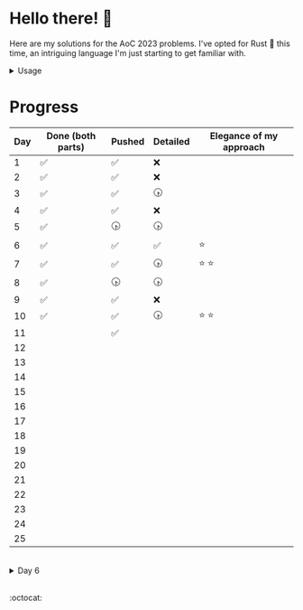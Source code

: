 # **Hello there! :wave:**

Here are my solutions for the AoC 2023 problems. I've opted for Rust :crab: this time,  an intriguing language I'm just starting to get familiar with.

<details>
<summary>Usage</summary>
<br>
 
 > Note : Intended for Windows machines

- _Paste your input inside_ ***input.txt***
- Run: ```make run n``` for day n, part 1, or ```make run np2``` for part 2.
  
> Use ```make clear``` if you wish to delete the generated executables

</details>



# Progress

| Day | Done (both parts)    | Pushed               | Detailed   | Elegance of my approach |
|-----|----------------------|----------------------|------------|-------------------------|
| 1   | :white_check_mark:   |  :white_check_mark:  |    :x:     |                         |
| 2   | :white_check_mark:   |  :white_check_mark:  |    :x:     |                         |
| 3   | :white_check_mark:   |  :white_check_mark:  | :clock430: |                         |
| 4   | :white_check_mark:   |  :white_check_mark:  |    :x:     |                         |
| 5   | :white_check_mark:   |     :clock430:       | :clock430: |                         |
| 6   | :white_check_mark:   |  :white_check_mark:  |:white_check_mark:|        :star:           |
| 7   | :white_check_mark:   |  :white_check_mark:  | :clock430: |     :star:  :star:      |
| 8   | :white_check_mark:   |     :clock430:       | :clock430: |                         |
| 9   | :white_check_mark:   |  :white_check_mark:  |    :x:     |                         |
| 10  | :white_check_mark:   |  :white_check_mark:  | :clock430: |     :star:  :star:      |
| 11  |                      |  :white_check_mark:  |            |                         |
| 12  |                      |                      |            |                         |
| 13  |                      |                      |            |                         |
| 14  |                      |                      |            |                         |
| 15  |                      |                      |            |                         |
| 16  |                      |                      |            |                         |
| 17  |                      |                      |            |                         |
| 18  |                      |                      |            |                         |
| 19  |                      |                      |            |                         |
| 20  |                      |                      |            |                         |
| 21  |                      |                      |            |                         |
| 22  |                      |                      |            |                         |
| 23  |                      |                      |            |                         |
| 24  |                      |                      |            |                         |
| 25  |                      |                      |            |                         |

<br>

<details>
<summary>Day 6</summary>
<br>
 
To determine the number of ways to win a race, we consider the score $s_k$ achieved by pressing the button for $k$ milliseconds. This score is calculated by multiplying the duration the button is pressed $k$ by the remaining time $T - k$, where $T$ is the total race duration.

Mathematically, this is expressed as ${s_k} = k(T - k)$ for $k$ in { ${0, 1, \dots, T}$ }.

The objective is to find the number of possible values of $k$ for which $s_k > R$, where $R$ is the race record. This leads to the inequality:

$k^2 - T k + R < 0$

The corresponding quadratic equation is $k^2 - T k + R = 0$, with a determinant $\Delta = \sqrt{T^2 - 4R}$.

If $T^2 - 4R \leq 0$, then the inequality has no solution. However, if $T^2 - 4R > 0$, two solutions $x_+$ and $x_-$ are obtained:

$x_{\pm} = \frac{T \pm \sqrt{\Delta}}{2}$

The solution to the problem is then the count of integers within the range $[x_-, x_+]$ (inclusive and limited to the interval $[0, T]$). This is because the function $f(k) = k^2 - T k + R$ defines an upward-oriented parabolic curve, and we seek the portion below zero.

To find the solution, we calculate $\lceil x_+ \rceil - \lfloor x_- \rfloor + 1.$


</details>

<br>

:octocat:
